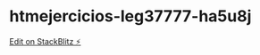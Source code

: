 # htmejercicios-leg37777-ha5u8j

[Edit on StackBlitz ⚡️](https://stackblitz.com/edit/htmejercicios-leg37777-ha5u8j)